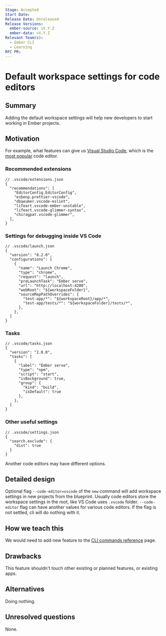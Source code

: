 ```yaml
---
Stage: Accepted
Start Date:
Release Date: Unreleased
Release Versions:
  ember-source: vX.Y.Z
  ember-data: vX.Y.Z
Relevant Team(s):  
  - Ember CLI
  - Learning
RFC PR:
---
```


<!---
Directions for above:

Stage: Leave as is
Start Date: Fill in with today's date, YYYY-MM-DD
Release Date: Leave as is
Release Versions: Leave as is
Relevant Team(s): Fill this in with the [team(s)](README.md#relevant-teams) to which this RFC applies
RFC PR: Fill this in with the URL for the Proposal RFC PR
-->

# Default workspace settings for code editors

## Summary

Adding the default workspace settings will help new developers to start working in Ember projects.

## Motivation

For example, what features can give us [Visual Studio Code](https://code.visualstudio.com), which is the [most popular](https://survey.stackoverflow.co/2022/#section-most-popular-technologies-integrated-development-environment) code editor.

### Recommended extensions

```jsonc
// .vscode/extensions.json
{
  "recommendations": [
    "EditorConfig.EditorConfig",
    "esbenp.prettier-vscode",
    "dbaeumer.vscode-eslint",
    "lifeart.vscode-ember-unstable",
    "lifeart.vscode-glimmer-syntax",
    "chiragpat.vscode-glimmer",
  ],
}
```

### Settings for debugging inside VS Code

```jsonc
// .vscode/launch.json
{
  "version": "0.2.0",
  "configurations": [
    {
      "name": "Launch Chrome",
      "type": "chrome",
      "request": "launch",
      "preLaunchTask": "Ember serve",
      "url": "http://localhost:4200",
      "webRoot": "${workspaceFolder}",
      "sourceMapPathOverrides": {
        "test-app/*": "${workspaceRoot}/app/*",
        "test-app/tests/*": "${workspaceFolder}/tests/*",
      },
    },
  ]
}
```

### Tasks

```jsonc
// .vscode/tasks.json
{
  "version": "2.0.0",
  "tasks": [
    {
      "label": "Ember serve",
      "type": "npm",
      "script": "start",
      "isBackground": true,
      "group": {
        "kind": "build",
        "isDefault": true
      },
    },
  ]
}
```

### Other useful settings

```jsonc
// .vscode/settings.json
{
  "search.exclude": {
    "dist": true
  }
}
```

Another code editors may have different options.

## Detailed design

Optional flag `--code-editor=vscode` of the `new` command will add workspace settings in new projects from the blueprint. Usually code editors store the workspace settings in the root, like VS Code uses `.vscode` folder. `--code-editor` flag can have another values for various code editors. If the flag is not settled, cli will do nothing with it.

## How we teach this

We would need to add new feature to the [CLI commands reference](https://cli.emberjs.com/release/advanced-use/cli-commands-reference/) page.


## Drawbacks

This feature shouldn't touch other existing or planned features, or existing apps.

## Alternatives

Doing nothing.

## Unresolved questions

None.
